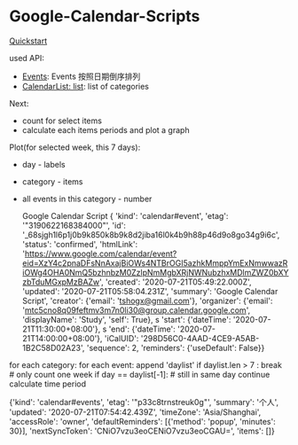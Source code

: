 # Google-Calendar-Scripts

[Quickstart](https://developers.google.com/calendar/quickstart/python)

used API:
* [Events](https://developers.google.com/calendar/v3/reference/events): Events 按照日期倒序排列 
* [CalendarList: list](https://developers.google.com/calendar/v3/reference/calendarList/list): list of categories

Next:
* count for select items
* calculate each items periods and plot a graph

Plot(for selected week, this 7 days):
* day - labels
* category - items
* all events in this category - number



   Google Calendar Script {
       'kind': 'calendar#event', 
       'etag': '"3190622168384000"', 
       'id': '_68sjgh1l6p1j0b9k850k8b9k8d2jiba16l0k4b9h88p46d9o8go34g9i6c', 'status': 'confirmed', 
       'htmlLink': 'https://www.google.com/calendar/event?eid=XzY4c2pnaDFsNnAxajBiOWs4NTBrOGI5azhkMmppYmExNmwwazRiOWg4OHA0NmQ5bzhnbzM0ZzlpNmMgbXRjNWNubzhxMDlmZWZ0bXYzbTduMGxpMzBAZw', 
       'created': '2020-07-21T05:49:22.000Z', 
       'updated': '2020-07-21T05:58:04.231Z', 
       'summary': 'Google Calendar Script', 
       'creator': {'email': 'tshogx@gmail.com'}, 
       'organizer': {'email': 'mtc5cno8q09feftmv3m7n0li30@group.calendar.google.com', 'displayName': 'Study', 'self': True}, 
s       'start': {'dateTime': '2020-07-21T11:30:00+08:00'}, 
s       'end': {'dateTime': '2020-07-21T14:00:00+08:00'}, 
       'iCalUID': '298D56C0-4AAD-4CE9-A5AB-1B2C58D02A23', 
       'sequence': 2, 
       'reminders': {'useDefault': False}}

for each category:
for each event:
    append 'daylist'
    if daylist.len > 7 : break # only count one week
    if day == daylist[-1]: # still in same day
        continue calculate time period

{'kind': 'calendar#events', 'etag': '"p33c8trnstreuk0g"', 'summary': '个人', 'updated': '2020-07-21T07:54:42.439Z', 'timeZone': 'Asia/Shanghai', 'accessRole': 'owner', 'defaultReminders': [{'method': 
'popup', 'minutes': 30}], 'nextSyncToken': 'CNiO7vzu3eoCENiO7vzu3eoCGAU=', 'items': []}